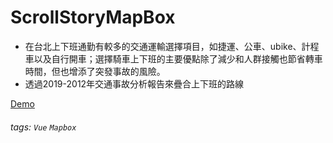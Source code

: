 # ScrollStoryMapBox

- 在台北上下班通勤有較多的交通運輸選擇項目，如捷運、公車、ubike、計程車以及自行開車；選擇騎車上下班的主要優點除了減少和人群接觸也節省轉車時間，但也增添了突發事故的風險。
- 透過2019-2012年交通事故分析報告來疊合上下班的路線


[Demo](https://ingridkao.github.io/ScrollStoryMapBox)

###### tags: `Vue` `Mapbox`
